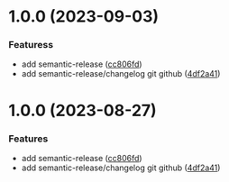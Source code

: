 # 1.0.0 (2023-09-03)


### Featuress

* add semantic-release ([cc806fd](https://github.com/steven130169/devopsday-2023-demo/commit/cc806fda58da64f65b9c2bb5bc2706e7b9c6662d))
* add semantic-release/changelog git github ([4df2a41](https://github.com/steven130169/devopsday-2023-demo/commit/4df2a41ce8584a32e106ee83dcd400d24824a09a))

# 1.0.0 (2023-08-27)


### Features

* add semantic-release ([cc806fd](https://github.com/steven130169/devopsday-2023-demo/commit/cc806fda58da64f65b9c2bb5bc2706e7b9c6662d))
* add semantic-release/changelog git github ([4df2a41](https://github.com/steven130169/devopsday-2023-demo/commit/4df2a41ce8584a32e106ee83dcd400d24824a09a))
